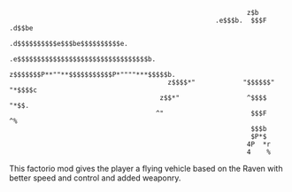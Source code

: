                                                                z$b
                                                        .e$$$b.  $$$F  .d$$be
                                                    .d$$$$$$$$$$e$$$be$$$$$$$$$$e.
                                                .e$$$$$$$$$$$$$$$$$$$$$$$$$$$$$$$$$b.
                                              z$$$$$$$P**""**$$$$$$$$$$$P*""""***$$$$$b.
                                            z$$$$*"            "$$$$$$"            "*$$$$c
                                          z$$*"                 ^$$$$                  "*$$.
                                         ^"                      $$$F                      ^%
                                                                 $$$b
                                                                 $P*$
                                                                4P  *r
                                                                4    %

This factorio mod gives the player a flying vehicle based on the Raven with better speed and control and added weaponry.